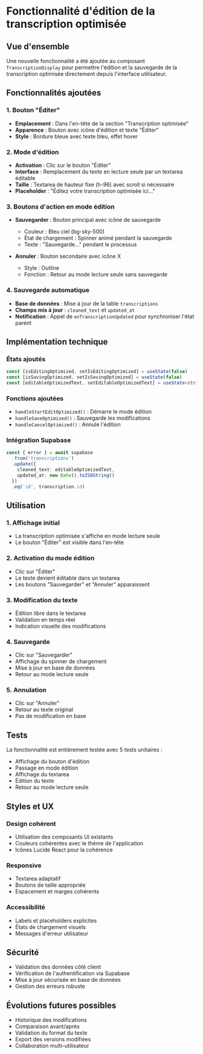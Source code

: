 # Fonctionnalité d'édition de la transcription optimisée

## Vue d'ensemble

Une nouvelle fonctionnalité a été ajoutée au composant `TranscriptionDisplay` pour permettre l'édition et la sauvegarde de la transcription optimisée directement depuis l'interface utilisateur.

## Fonctionnalités ajoutées

### 1. Bouton "Éditer"
- **Emplacement** : Dans l'en-tête de la section "Transcription optimisée"
- **Apparence** : Bouton avec icône d'édition et texte "Éditer"
- **Style** : Bordure bleue avec texte bleu, effet hover

### 2. Mode d'édition
- **Activation** : Clic sur le bouton "Éditer"
- **Interface** : Remplacement du texte en lecture seule par un textarea éditable
- **Taille** : Textarea de hauteur fixe (h-96) avec scroll si nécessaire
- **Placeholder** : "Éditez votre transcription optimisée ici..."

### 3. Boutons d'action en mode édition
- **Sauvegarder** : Bouton principal avec icône de sauvegarde
  - Couleur : Bleu ciel (bg-sky-500)
  - État de chargement : Spinner animé pendant la sauvegarde
  - Texte : "Sauvegarde..." pendant le processus

- **Annuler** : Bouton secondaire avec icône X
  - Style : Outline
  - Fonction : Retour au mode lecture seule sans sauvegarde

### 4. Sauvegarde automatique
- **Base de données** : Mise à jour de la table `transcriptions`
- **Champs mis à jour** : `cleaned_text` et `updated_at`
- **Notification** : Appel de `onTranscriptionUpdated` pour synchroniser l'état parent

## Implémentation technique

### États ajoutés
```typescript
const [isEditingOptimized, setIsEditingOptimized] = useState(false)
const [isSavingOptimized, setIsSavingOptimized] = useState(false)
const [editableOptimizedText, setEditableOptimizedText] = useState<string>('')
```

### Fonctions ajoutées
- `handleStartEditOptimized()` : Démarre le mode édition
- `handleSaveOptimized()` : Sauvegarde les modifications
- `handleCancelOptimized()` : Annule l'édition

### Intégration Supabase
```typescript
const { error } = await supabase
  .from('transcriptions')
  .update({
    cleaned_text: editableOptimizedText,
    updated_at: new Date().toISOString()
  })
  .eq('id', transcription.id)
```

## Utilisation

### 1. Affichage initial
- La transcription optimisée s'affiche en mode lecture seule
- Le bouton "Éditer" est visible dans l'en-tête

### 2. Activation du mode édition
- Clic sur "Éditer"
- Le texte devient éditable dans un textarea
- Les boutons "Sauvegarder" et "Annuler" apparaissent

### 3. Modification du texte
- Édition libre dans le textarea
- Validation en temps réel
- Indication visuelle des modifications

### 4. Sauvegarde
- Clic sur "Sauvegarder"
- Affichage du spinner de chargement
- Mise à jour en base de données
- Retour au mode lecture seule

### 5. Annulation
- Clic sur "Annuler"
- Retour au texte original
- Pas de modification en base

## Tests

La fonctionnalité est entièrement testée avec 5 tests unitaires :
- Affichage du bouton d'édition
- Passage en mode édition
- Affichage du textarea
- Édition du texte
- Retour au mode lecture seule

## Styles et UX

### Design cohérent
- Utilisation des composants UI existants
- Couleurs cohérentes avec le thème de l'application
- Icônes Lucide React pour la cohérence

### Responsive
- Textarea adaptatif
- Boutons de taille appropriée
- Espacement et marges cohérents

### Accessibilité
- Labels et placeholders explicites
- États de chargement visuels
- Messages d'erreur utilisateur

## Sécurité

- Validation des données côté client
- Vérification de l'authentification via Supabase
- Mise à jour sécurisée en base de données
- Gestion des erreurs robuste

## Évolutions futures possibles

- Historique des modifications
- Comparaison avant/après
- Validation du format du texte
- Export des versions modifiées
- Collaboration multi-utilisateur
